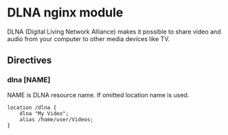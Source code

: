 # DLNA nginx module

DLNA (Digital Living Network Alliance) makes it possible to share
video and audio from your computer to other media devices like TV.

## Directives

### dlna [NAME]

NAME is DLNA resource name. If omitted location name is used.

    location /dlna {
        dlna "My Video";
        alias /home/user/Videos;
    }
